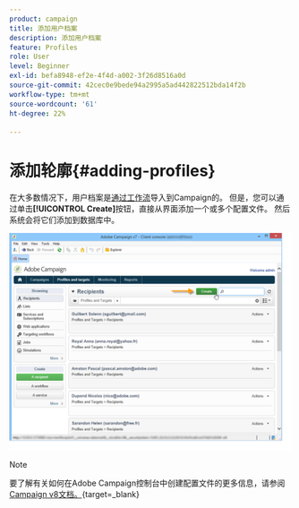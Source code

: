 ```yaml
---
product: campaign
title: 添加用户档案
description: 添加用户档案
feature: Profiles
role: User
level: Beginner
exl-id: befa8948-ef2e-4f4d-a002-3f26d8516a0d
source-git-commit: 42cec0e9bede94a2995a5ad442822512bda14f2b
workflow-type: tm+mt
source-wordcount: '61'
ht-degree: 22%

---
```


# 添加轮廓{#adding-profiles}



在大多数情况下，用户档案是[通过工作流](../../platform/using/import-export-workflows.md)导入到Campaign的。 但是，您可以通过单击&#x200B;**[!UICONTROL Create]**&#x200B;按钮，直接从界面添加一个或多个配置文件。 然后系统会将它们添加到数据库中。

![](assets/s_ncs_user_profile_add.png)

>[!NOTE]
>
>要了解有关如何在Adobe Campaign控制台中创建配置文件的更多信息，请参阅[Campaign v8文档。](https://experienceleague.adobe.com/en/docs/campaign-classic/using/getting-started/profile-management/adding-profiles){target=_blank}


<!--
Enter the information for this profile. The tabs and fields to be completed are described in [Editing a profile](../../platform/using/editing-a-profile.md).

Click **[!UICONTROL Save]** to validate profile creation. The profile is then added in Adobe Campaign database.
-->